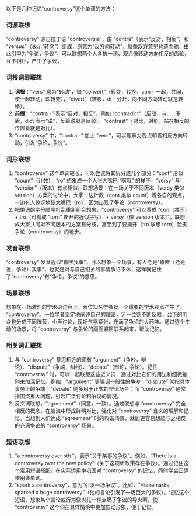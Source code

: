 以下是几种记忆“controversy”这个单词的方法：

### 词源联想
“controversy” 源自拉丁语 “controversia”，由 “contra”（表示“反对，相反”）和 “versus”（表示“转向”）组成，原意为“反方向转动”，就像双方意见背道而驰，由此引申为“争论，争议”。可以联想两个人各执一词，观点像转动方向相反的齿轮，互不相让，产生了争议。

### 词根词缀联想
1. **词根**：“vers” 意为“转动”，如 “convert”（转变，转换，con - 一起，共同，使一起转动，即转变），“divert”（转移，di - 分开，向不同方向转动就是转移）。
2. **前缀**：“contra -” 表示“反对，相反”，例如 “contradict”（反驳，与……矛盾，dict 表示“说”，反着说就是反驳），“contrast”（对比，对照，站在相反的位置看就是对比）。
3. “controversy” 中，“contra -” 加上 “vers”，可以理解为观点朝着相反方向转动，引发“争论，争议”。

### 词形联想
1. “controversy” 这个单词较长，可以尝试将其拆分成几个部分：“cont” 形似 “count”（计数），“ro” 想象成一个人张大嘴巴 “啊哦” 的样子，“versy” 与 “version”（版本）有点相似。联想场景：在一场关于不同版本（versy 类似 version）方案的讨论中，大家一边计数（cont 类似 count）着各自的观点，一边有人惊讶地张大嘴巴（ro），因为出现了争论（controversy）。
2. 把单词的字母顺序打乱重新组合想象，“controversy” 可以看成 “con（共同） + tro（可看成 “torn” 撕开的近似拼写） + versy（像 version 版本）”，联想成大家共同对不同版本的方案有分歧，甚至到了要撕开（tro 联想 torn）脸皮争论（controversy）的地步。

### 发音联想
“controversy” 发音近似“肯吹我事”。可以想象一个场景，有人老是“肯吹（老是说、争论）我事”，也就是对与自己相关的事情争论不休，这样就记住了“controversy”有“争论，争议”的意思。

### 场景联想
想象在一场激烈的学术研讨会上，两位知名学者就一个重要的学术观点产生了 “controversy”。一位学者坚定地阐述自己的理论，另一位则不断反驳，台下的听众也分成不同阵营，小声讨论，现场气氛紧张，充满了争论的火药味。通过这个生动的场景，将 “controversy” 与争论的画面紧密联系起来，帮助记忆。

### 相关词汇联想
1. 与 “controversy” 意思相近的词有 “argument”（争吵，辩论）、“dispute”（争端，纠纷）、“debate”（辩论，争论）。记住 “controversy” 时，可以一起联想这些近义词，通过对比它们的用法和细微差别来加深记忆。例如，“argument” 更强调一般性的争吵；“dispute” 常指具体事务上的争端；“debate” 则多用于正式的辩论场合；而 “controversy” 通常指围绕重大问题，引起广泛讨论和争议的情况。
2. 反义词联想，“agreement”（同意，一致）。通过联想与 “controversy” 完全相反的概念，在脑海中形成鲜明对比，强化对 “controversy” 含义的理解和记忆。当想到人们达成 “agreement” 时的和谐场景，就能更容易想起与之相反的充满争论的 “controversy” 场景。

### 短语联想
1. “a controversy over sth.”，表示“关于某事的争议”。例如，“There is a controversy over the new policy”（关于这项新政策存在争议）。通过记住这个常用短语搭配，在实际运用中巩固对 “controversy” 的记忆，同时学会正确使用该单词。
2. “spark a controversy”，意为“引发一场争议”。比如，“His remarks sparked a huge controversy”（他的言论引发了一场巨大的争议）。记忆这个短语，想象某个言论或行为像火花一样点燃了争议的导火索，使 “controversy” 这个词在具体情境中更加生动形象，便于记忆。 